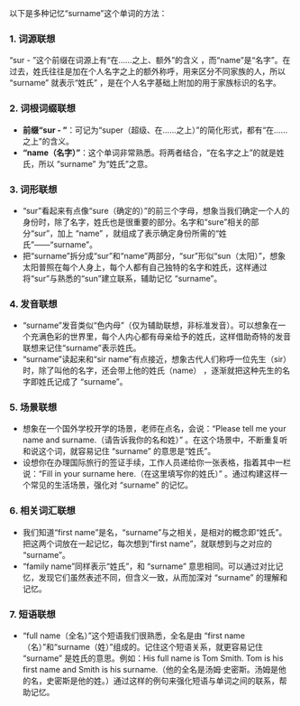 以下是多种记忆“surname”这个单词的方法：

### 1. 词源联想
“sur - ”这个前缀在词源上有“在……之上、额外”的含义 ，而“name”是“名字”。在过去，姓氏往往是加在个人名字之上的额外称呼，用来区分不同家族的人，所以 “surname” 就表示“姓氏” ，是在个人名字基础上附加的用于家族标识的名字。

### 2. 词根词缀联想
 - **前缀“sur - ”**：可记为“super（超级、在……之上）”的简化形式，都有“在……之上”的含义。
 - **“name（名字）”**：这个单词非常熟悉。将两者结合，“在名字之上”的就是姓氏，所以 “surname” 为“姓氏”之意。

### 3. 词形联想
 - “sur”看起来有点像“sure（确定的）”的前三个字母，想象当我们确定一个人的身份时，除了名字，姓氏也是很重要的部分。名字和“sure”相关的部分“sur”，加上 “name” ，就组成了表示确定身份所需的“姓氏”——“surname”。
 - 把“surname”拆分成“sur”和“name”两部分，“sur”形似“sun（太阳）”，想象太阳普照在每个人身上，每个人都有自己独特的名字和姓氏，这样通过将“sur”与熟悉的“sun”建立联系，辅助记忆 “surname”。

### 4. 发音联想
 - “surname”发音类似“色内母”（仅为辅助联想，非标准发音）。可以想象在一个充满色彩的世界里，每个人内心都有母亲给予的姓氏，这样借助奇特的发音联想来记住“surname”表示姓氏。
 - “surname”读起来和“sir name”有点接近，想象古代人们称呼一位先生（sir）时，除了叫他的名字，还会带上他的姓氏（name） ，逐渐就把这种先生的名字即姓氏记成了 “surname”。

### 5. 场景联想
 - 想象在一个国外学校开学的场景，老师在点名，会说：“Please tell me your name and surname.（请告诉我你的名和姓）” 。在这个场景中，不断重复听和说这个词，就容易记住 “surname” 的意思是“姓氏”。
 - 设想你在办理国际旅行的签证手续，工作人员递给你一张表格，指着其中一栏说：“Fill in your surname here.（在这里填写你的姓氏）” 。通过构建这样一个常见的生活场景，强化对 “surname” 的记忆。

### 6. 相关词汇联想
 - 我们知道“first name”是名，“surname”与之相关，是相对的概念即“姓氏”。把这两个词放在一起记忆，每次想到“first name”，就联想到与之对应的 “surname”。
 - “family name”同样表示“姓氏”，和 “surname” 意思相同。可以通过对比记忆，发现它们虽然表述不同，但含义一致，从而加深对 “surname” 的理解和记忆。

### 7. 短语联想
 - “full name（全名）”这个短语我们很熟悉，全名是由 “first name（名）”和“surname（姓）”组成的。记住这个短语关系，就更容易记住 “surname” 是姓氏的意思。例如：His full name is Tom Smith. Tom is his first name and Smith is his surname.（他的全名是汤姆·史密斯。汤姆是他的名，史密斯是他的姓。）通过这样的例句来强化短语与单词之间的联系，帮助记忆。 